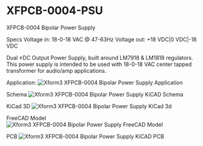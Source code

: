 # XFPCB-0004-PSU
XFPCB-0004 Bipolar Power Supply 

Specs
Voltage in: 18-0-18 VAC @ 47-63Hz
Voltage out: +18 VDC|0 VDC|-18 VDC

Dual ±DC Output Power Supply, built around LM7918 & LM1818 regulators. This power supply is intended to be used with 18-0-18 VAC center tapped transformer for audio/amp applications.

Application:
![Xform3 XFPCB-0004 Bipolar Power Supply Application](../master/graphics/kicad_psu_application.png)

Schema
![Xform3 XFPCB-0004 Bipolar Power Supply KiCAD Schema](../master/graphics/kicad_psu_schema.png)

KiCad 3D
![Xform3 XFPCB-0004 Bipolar Power Supply KiCad 3d](../master/graphics/kicad_psu_3d.png)

FreeCAD Model
![Xform3 XFPCB-0004 Bipolar Power Supply FreeCAD Model](../master/graphics/kicad_psu_3d_freecad.png)

PCB
![Xform3 XFPCB-0004 Bipolar Power Supply KiCAD PCB](../master/graphics/kicad_psu_pcb.png)


